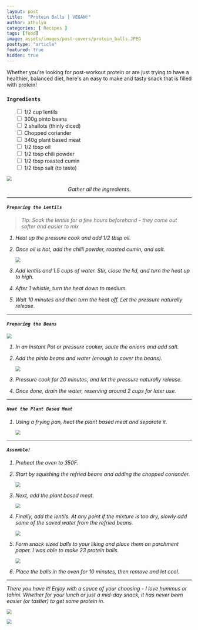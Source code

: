 ```yaml
---
layout: post
title:  "Protein Balls | VEGAN!"
author: athulya
categories: [ Recipes ]
tags: [food]
image: assets/images/post-covers/protein_balls.JPEG
posttype: "article"
featured: true
hidden: true
---
```


Whether you're looking for post-workout protein or are just trying to have a healthier, balanced diet, here's an easy to make and tasty snack that is filled with protein!

### `Ingredients`
<ul>
<input type="checkbox" class="task-list-item-checkbox"> 1/2 cup lentils
<br>
<input type="checkbox"  class="task-list-item-checkbox"> 300g pinto beans
<br>
<input type="checkbox"  class="task-list-item-checkbox"> 2 shallots (thinly diced)
<br>
<input type="checkbox"  class="task-list-item-checkbox"> Chopped coriander
<br>
<input type="checkbox"  class="task-list-item-checkbox"> 340g plant based meat
<br>
<input type="checkbox"  class="task-list-item-checkbox"> 1/2 tbsp oil
<br>
<input type="checkbox"  class="task-list-item-checkbox"> 1/2 tbsp chili powder
<br>
<input type="checkbox"  class="task-list-item-checkbox"> 1/2 tbsp roasted cumin
<br>
<input type="checkbox"  class="task-list-item-checkbox"> 1/2 tbsp salt (to taste)
</ul>

<img src="/assets/images/protein-balls/setup.JPEG" style="zoom:80%;" /><em><center>Gather all the ingredients.</center>

----------

####  `Preparing the Lentils`

> Tip: Soak the lentils for a few hours beforehand - they come out softer and easier to mix

1. Heat up the pressure cook and add 1/2 tbsp oil.
2. Once oil is hot, add the chilli powder,  roasted cumin, and salt.
 
   <img src="/assets/images/protein-balls/spices.JPEG" style="zoom:80%;" /><em><center></center>

3. Add lentils and 1.5 cups of water. Stir, close the lid, and turn the heat up to high.
4. After 1 whistle, turn the heat down to medium.
5. Wait 10 minutes and then turn the heat off. Let the pressure naturally release.

----------

#### `Preparing the Beans`

<img src="/assets/images/protein-balls/diced.JPEG" style="zoom:80%;" /><em><center></center>

1. In an Instant Pot or pressure cooker, saute the onions and add salt.

2. Add the pinto beans and water (enough to cover the beans). 

   <img src="/assets/images/protein-balls/water.JPEG" style="zoom:80%;" /><em><center></center>

3. Pressure cook for 20 minutes, and let the pressure naturally release.
4. Once done, drain the water, reserving around 2 cups for later use.

----------

#### `Heat the Plant Based Meat`

1. Using a frying pan, heat the plant based meat and separate it.

   <img src="/assets/images/protein-balls/meats.JPEG" style="zoom:80%;" /><em><center></center>

----------

#### `Assemble!`

1. Preheat the oven to 350F.

2. Start by squishing the refried beans and adding the chopped coriander.

   <img src="/assets/images/protein-balls/cori.JPEG" style="zoom:80%;" /><em><center></center>

3. Next, add the plant based meat.

   <img src="/assets/images/protein-balls/mixed.JPEG" style="zoom:80%;" /><em><center></center>

4. Finally, add the lentils. At any point if the mixture is too dry, slowly add some of the saved water from the refried beans.

   <img src="/assets/images/protein-balls/mixed2.JPEG" style="zoom:80%;" /><em><center></center>

5. Form snack sized balls to your liking and place them on parchment paper. I was able to make 23 protein balls.

   <img src="/assets/images/protein-balls/roll.JPEG" style="zoom:80%;" /><em><center></center>
   
6. Place the balls in the oven for 10 minutes, then remove and let cool.

-----------

There you have it!  Enjoy with a sauce of your choosing - I love hummus or tahini. Whether for your lunch or just a mid-day snack, it has never been easier (or tastier) to get some protein in.

<img src="/assets/images/protein-balls/final.JPEG" style="zoom:80%;" /><em><center></center>

<img src="/assets/images/protein-balls/final2.JPEG" style="zoom:80%;" /><em><center></center>